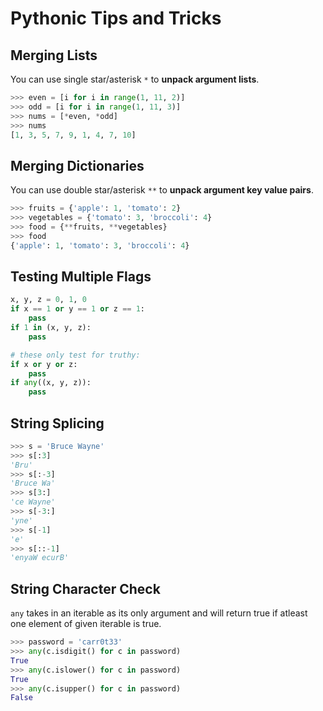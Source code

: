 # Pythonic Tips and Tricks

## Merging Lists
You can use single star/asterisk `*` to **unpack argument lists**.

```py
>>> even = [i for i in range(1, 11, 2)]
>>> odd = [i for i in range(1, 11, 3)]
>>> nums = [*even, *odd]
>>> nums
[1, 3, 5, 7, 9, 1, 4, 7, 10]
```

## Merging Dictionaries
You can use double star/asterisk `**` to **unpack argument key value pairs**.

```py
>>> fruits = {'apple': 1, 'tomato': 2}
>>> vegetables = {'tomato': 3, 'broccoli': 4}
>>> food = {**fruits, **vegetables}
>>> food
{'apple': 1, 'tomato': 3, 'broccoli': 4}
```

## Testing Multiple Flags
```py
x, y, z = 0, 1, 0
if x == 1 or y == 1 or z == 1:
    pass
if 1 in (x, y, z):
    pass

# these only test for truthy:
if x or y or z:
    pass
if any((x, y, z)):
    pass
```

## String Splicing
```py
>>> s = 'Bruce Wayne'
>>> s[:3]
'Bru'
>>> s[:-3]
'Bruce Wa'
>>> s[3:]
'ce Wayne'
>>> s[-3:]
'yne'
>>> s[-1]
'e'
>>> s[::-1]
'enyaW ecurB'
```

## String Character Check
`any` takes in an iterable as its only argument and will return true if atleast one element of given iterable is true.
```py
>>> password = 'carr0t33'
>>> any(c.isdigit() for c in password)
True
>>> any(c.islower() for c in password)
True
>>> any(c.isupper() for c in password)
False
```
